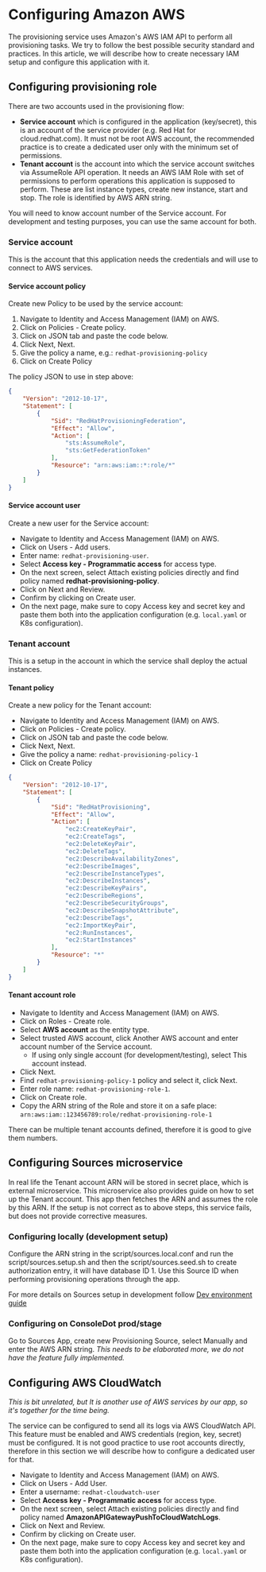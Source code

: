 # Configuring Amazon AWS

The provisioning service uses Amazon's AWS IAM API to perform all provisioning tasks.
We try to follow the best possible security standard and practices.
In this article, we will describe how to create necessary IAM setup and configure this application with it.

## Configuring provisioning role

There are two accounts used in the provisioning flow:

* **Service account** which is configured in the application (key/secret), this is an account of the service provider (e.g. Red Hat for cloud.redhat.com). 
    It must not be root AWS account, the recommended practice is to create a dedicated user only with the minimum set of permissions.
* **Tenant account** is the account into which the service account switches via AssumeRole API operation.
    It needs an AWS IAM Role with set of permissions to perform operations this application is supposed to perform.
    These are list instance types, create new instance, start and stop. The role is identified by AWS ARN string.

You will need to know account number of the Service account.
For development and testing purposes, you can use the same account for both.

### Service account

This is the account that this application needs the credentials and will use to connect to AWS services.

#### Service account policy

Create new Policy to be used by the service account:

1. Navigate to Identity and Access Management (IAM) on AWS.
2. Click on Policies - Create policy.
3. Click on JSON tab and paste the code below.
4. Click Next, Next.
5. Give the policy a name, e.g.: `redhat-provisioning-policy`
6. Click on Create Policy

The policy JSON to use in step above:
```json
{
    "Version": "2012-10-17",
    "Statement": [
        {
            "Sid": "RedHatProvisioningFederation",
            "Effect": "Allow",
            "Action": [
                "sts:AssumeRole",
                "sts:GetFederationToken"
            ],
            "Resource": "arn:aws:iam::*:role/*"
        }
    ]
}
```

#### Service account user

Create a new user for the Service account:

* Navigate to Identity and Access Management (IAM) on AWS.
* Click on Users - Add users.
* Enter name: `redhat-provisioning-user`.
* Select **Access key - Programmatic access** for access type.
* On the next screen, select Attach existing policies directly and find policy named **redhat-provisioning-policy**.
* Click on Next and Review.
* Confirm by clicking on Create user.
* On the next page, make sure to copy Access key and secret key and paste them both into the application configuration (e.g. `local.yaml` or K8s configuration).


### Tenant account

This is a setup in the account in which the service shall deploy the actual instances.

#### Tenant policy

Create a new policy for the Tenant account:

* Navigate to Identity and Access Management (IAM) on AWS.
* Click on Policies - Create policy.
* Click on JSON tab and paste the code below.
* Click Next, Next.
* Give the policy a name: `redhat-provisioning-policy-1`
* Click on Create Policy

```json
{
    "Version": "2012-10-17",
    "Statement": [
        {
            "Sid": "RedHatProvisioning",
            "Effect": "Allow",
            "Action": [
                "ec2:CreateKeyPair",
                "ec2:CreateTags",
                "ec2:DeleteKeyPair",
                "ec2:DeleteTags",
                "ec2:DescribeAvailabilityZones",
                "ec2:DescribeImages",
                "ec2:DescribeInstanceTypes",
                "ec2:DescribeInstances",
                "ec2:DescribeKeyPairs",
                "ec2:DescribeRegions",
                "ec2:DescribeSecurityGroups",
                "ec2:DescribeSnapshotAttribute",
                "ec2:DescribeTags",
                "ec2:ImportKeyPair",
                "ec2:RunInstances",
                "ec2:StartInstances"
            ],
            "Resource": "*"
        }
    ]
}
```

#### Tenant account role

* Navigate to Identity and Access Management (IAM) on AWS.
* Click on Roles - Create role.
* Select **AWS account** as the entity type.
* Select trusted AWS account, click Another AWS account and enter account number of the Service account.
  * If using only single account (for development/testing), select This account instead.
* Click Next.
* Find `redhat-provisioning-policy-1` policy and select it, click Next.
* Enter role name: `redhat-provisioning-role-1`.
* Click on Create role.
* Copy the ARN string of the Role and store it on a safe place: `arn:aws:iam::123456789:role/redhat-provisioning-role-1`

There can be multiple tenant accounts defined, therefore it is good to give them numbers.

## Configuring Sources microservice

In real life the Tenant account ARN will be stored in secret place, which is external microservice.
This microservice also provides guide on how to set up the Tenant account.
This app then fetches the ARN and assumes the role by this ARN.
If the setup is not correct as to above steps, this service fails, but does not provide corrective measures.

### Configuring locally (development setup)

Configure the ARN string in the script/sources.local.conf and run the script/sources.setup.sh and then the script/sources.seed.sh to create authorization entry, it will have database ID 1.
Use this Source ID when performing provisioning operations through the app.

For more details on Sources setup in development follow [Dev environment guide](dev-environment.md#Sources)

### Configuring on ConsoleDot prod/stage

Go to Sources App, create new Provisioning Source, select Manually and enter the AWS ARN string. _This needs to be elaborated more, we do not have the feature fully implemented._

## Configuring AWS CloudWatch

*This is bit unrelated, but It is another use of AWS services by our app, so it's together for the time being.*

The service can be configured to send all its logs via AWS CloudWatch API. This feature must be enabled and AWS credentials (region, key, secret) must be configured. It is not good practice to use root accounts directly, therefore in this section we will describe how to configure a dedicated user for that.

* Navigate to Identity and Access Management (IAM) on AWS.
* Click on Users - Add User.
* Enter a username: `redhat-cloudwatch-user`
* Select **Access key - Programmatic access** for access type.
* On the next screen, select Attach existing policies directly and find policy named **AmazonAPIGatewayPushToCloudWatchLogs**.
* Click on Next and Review.
* Confirm by clicking on Create user.
* On the next page, make sure to copy Access key and secret key and paste them both into the application configuration (e.g. `local.yaml` or K8s configuration).


